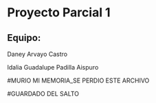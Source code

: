 # Proyecto Parcial 1

## Equipo:

Daney Arvayo Castro

Idalia Guadalupe Padilla Aispuro

#MURIO MI MEMORIA_SE PERDIO ESTE ARCHIVO

#GUARDADO DEL SALTO
